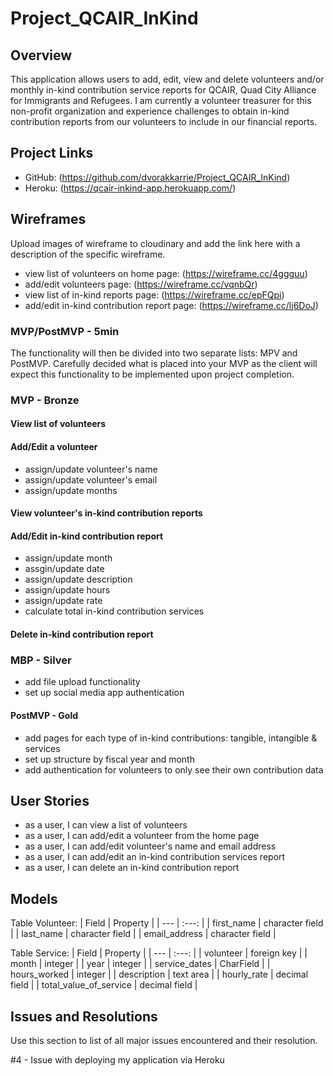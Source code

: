 # Project_QCAIR_InKind

## Overview
This application allows users to add, edit, view and delete volunteers and/or monthly in-kind contribution service reports for QCAIR, Quad City Alliance for Immigrants and Refugees.  I am currently a volunteer treasurer for this non-profit organization and experience challenges to obtain in-kind contribution reports from our volunteers to include in our financial reports.  
 
## Project Links
- GitHub: (https://github.com/dvorakkarrie/Project_QCAIR_InKind)
- Heroku: (https://qcair-inkind-app.herokuapp.com/)
 
## Wireframes
Upload images of wireframe to cloudinary and add the link here with a description of the specific wireframe.
 
* view list of volunteers on home page: (https://wireframe.cc/4ggguu)
* add/edit volunteers page: (https://wireframe.cc/vqnbQr)
* view list of in-kind reports page: (https://wireframe.cc/epFQpi)
* add/edit in-kind contribution report page: (https://wireframe.cc/lj6DoJ)

### MVP/PostMVP - 5min
The functionality will then be divided into two separate lists: MPV and PostMVP.  Carefully decided what is placed into your MVP as the client will expect this functionality to be implemented upon project completion. 
 
### MVP - Bronze
#### View list of volunteers
#### Add/Edit a volunteer
* assign/update volunteer's name
* assign/update volunteer's email
* assign/update months
#### View volunteer's in-kind contribution reports
#### Add/Edit in-kind contribution report
* assign/update month
* assgin/update date
* assign/update description
* assign/update hours
* assign/update rate
* calculate total in-kind contribution services
#### Delete in-kind contribution report
 

### MBP - Silver
* add file upload functionality
* set up social media app authentication
 
#### PostMVP - Gold
* add pages for each type of in-kind contributions: tangible, intangible & services
* set up structure by fiscal year and month
* add authentication for volunteers to only see their own contribution data
 
## User Stories
* as a user, I can view a list of volunteers
* as a user, I can add/edit a volunteer from the home page
* as a user, I can add/edit volunteer's name and email address
* as a user, I can add/edit an in-kind contribution services report
* as a user, I can delete an in-kind contribution report
 
## Models


Table Volunteer:
| Field | Property |
| --- | :---: |
| first_name | character field |
| last_name | character field |
| email_address | character field |

Table Service:
| Field | Property |
| --- | :---: |
| volunteer | foreign key |
| month | integer |
| year | integer |
| service_dates | CharField |
| hours_worked | integer |
| description | text area |
| hourly_rate | decimal field |
| total_value_of_service | decimal field |


## Issues and Resolutions
Use this section to list of all major issues encountered and their resolution.

#4 - Issue with deploying my application via Heroku

